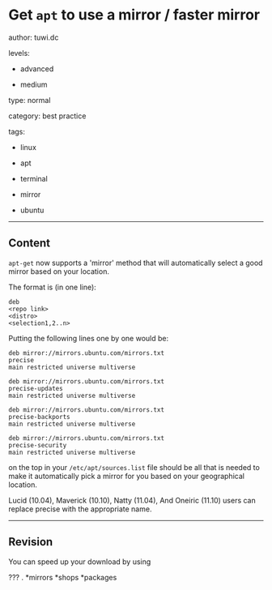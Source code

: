 # Get `apt` to use a mirror / faster mirror
author: tuwi.dc

levels:

  - advanced

  - medium

type: normal

category: best practice

tags:

  - linux

  - apt

  - terminal

  - mirror

  - ubuntu

---
## Content

`apt-get` now supports a 'mirror' method that will automatically select a good mirror based on your location. 

The format is (in one line):
```
deb
<repo link>
<distro>
<selection1,2..n>

```
Putting the following lines one by one would be:
```
deb mirror://mirrors.ubuntu.com/mirrors.txt 
precise 
main restricted universe multiverse

deb mirror://mirrors.ubuntu.com/mirrors.txt 
precise-updates 
main restricted universe multiverse

deb mirror://mirrors.ubuntu.com/mirrors.txt 
precise-backports 
main restricted universe multiverse

deb mirror://mirrors.ubuntu.com/mirrors.txt 
precise-security 
main restricted universe multiverse
```

on the top in your `/etc/apt/sources.list` file should be all that is needed to make it automatically pick a mirror for you based on your geographical location.

Lucid (10.04), Maverick (10.10), Natty (11.04), And Oneiric (11.10) users can replace precise with the appropriate name.

---
## Revision

You can speed up your download by using 

??? .
*mirrors
*shops
*packages